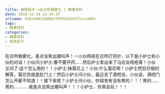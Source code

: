 ```yaml
---
title: 搞笑段子->在诊所做雾化 | 糗事百科
date: 2019-11-14 21:34:27
urlname: 01bc84612d8bbf3f9fd2d2ef2ccca89d
tags: 
- 糗事百科
categories:
- 糗事百科
- 搞笑段子
---
```

在诊所做雾化，差点没笑出猪叫声！一小伙痔疮在诊所打完针，以下是小护士和小伙的对话！小伙问小护士:要不要开药……然后护士拿出来了马应龙痔疮膏！小伙又问了:这个怎么用的！！小护士:抹菊花上！小伙:什么菊花啊！小护士然后仔细的解答，菊花伤就是肛门上！然后小护士问小伙，最近去了酒吧没，小伙说，酒吧门怎么开都不知道！！接下来呢？小护士问小伙，你宿舍有没有男的！！！男的……男的…………我差点没笑出猪叫声！！！小护士，你真会玩！！！


